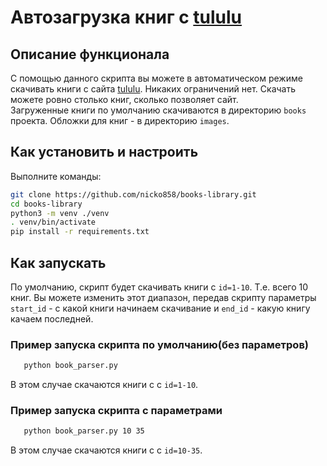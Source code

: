 # Автозагрузка книг с [tululu](https://tululu.org/)

## Описание функционала

С помощью данного скрипта вы можете в автоматическом режиме скачивать книги с сайта [tululu](https://tululu.org/). Никаких ограничений нет. Скачать можете ровно столько книг, сколько позволяет сайт.  
Загруженные книги по умолчанию скачиваются в директорию `books` проекта. Обложки для книг - в директорию
`images`.  

## Как установить и настроить

Выполните команды:

  ```bash
  git clone https://github.com/nicko858/books-library.git
  cd books-library
  python3 -m venv ./venv
  . venv/bin/activate
  pip install -r requirements.txt
  ```

## Как запускать

По умолчанию, скрипт будет скачивать книги с `id=1-10`. Т.е. всего 10 книг. Вы можете изменить этот диапазон, передав скрипту параметры `start_id` - с какой книги начинаем скачивание и `end_id` - какую книгу качаем последней.  

### Пример запуска скрипта по умолчанию(без параметров)

```bash
   python book_parser.py
```
В этом случае скачаются книги с с `id=1-10`.  

### Пример запуска скрипта с параметрами

```bash
   python book_parser.py 10 35
```
В этом случае скачаются книги с с `id=10-35`.  
